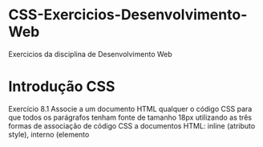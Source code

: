 # CSS-Exercicios-Desenvolvimento-Web
Exercicios da disciplina de Desenvolvimento Web

# Introdução CSS
Exercício 8.1 Associe a um documento HTML qualquer o código CSS para que todos os parágrafos tenham fonte de tamanho 18px utilizando as três formas de associação de código CSS a documentos HTML: inline (atributo style), interno (elemento <style>) e externo (arquivo CSS).

Exercício 8.2 Crie um seletor CSS para o elemento HTML <h1> utilizando o seletor de tipo de elemento

Exercício 8.3 Crie um seletor CSS para o elemento HTML com o ID titulo utilizando o seletor por ID.

Exercício 8.4 Crie um seletor CSS para todos os elementos HTML da classe destaque utilizando o seletor por classe.

Exercício 8.5 Crie um seletor CSS para os elementos HTML do tipo <p> dentro de um elemento da classe container utilizando o seletor de descendência.

# Cores, Planos de Fundo, Bordas e Imagens
Exercício 9.1 Crie uma classe CSS que defina a cor vermelha (red) para o fundo de um elemento usando a propriedade background-color.

Exercício 9.2 Crie um seletor CSS que defina nominalmente a cor azul (blue) para o texto de todos
os elementos <a> que estejam dentro de um parágrafo.

Exercício 9.3 Crie uma classe CSS que defina uma cor RGB para o fundo de um elemento. A cor
deve ser um tom de verde com os valores RGB de 50, 205 e 50.

Exercício 9.4 Crie um seletor CSS que defina uma cor RGBA para o texto de um elemento <ul>. A
cor deve ser um tom de cinza com os valores RGB de 128, 128, 128 e uma transparência de 50%.

Exercício 9.7 Crie uma classe CSS que defina uma cor nomeada (green) para o texto de um
elemento usando a propriedade color.

# Fontes, Textos, Links e Listas
Exercício 10.1 Crie um seletor CSS para modificar a cor do texto de todos os parágrafos de uma
página HTML. Escolha a cor desejada em formato hexadecimal.

Exercício 10.2 Considere um texto de um site que utiliza a fonte “Arial”, mas você deseja aplicar
a fonte “Roboto” como uma alternativa. Crie um seletor CSS que defina “Roboto” como a fonte
principal e “Arial” como a segunda opção caso “Roboto” não esteja disponível.

Exercício 10.3 Imagine que você queira alterar o tamanho da fonte de todos os títulos de nível 3 de
uma página HTML para 2rem. Escreva um seletor CSS para realizar essa tarefa.

Exercício 10.4 Suponha que em um site você queira enfatizar determinadas palavras ou frases
aplicando um estilo de fonte em negrito. Crie um seletor CSS que aplique o estilo desejado a um
elemento <span> da classe destaque.

Exercício 10.5 Em um site, você deseja aplicar um estilo de fonte em itálico para citações textuais
contidas em elementos <blockquote>. Crie um seletor CSS que atinja esse objetivo

# Pseudo-Seletores CSS
Exercício 11.1 Utilize o pseudoseletor ::before para adicionar um asterisco (*) antes dos títulos
de nível 1.

Exercício 11.3 Utilize o pseudoseletor ::first-letter para aumentar a fonte da primeira letra
dos parágrafos.

Exercício 11.4 Aplique o pseudoseletor ::first-line para alterar a cor da primeira linha de todos
os parágrafos.

Exercício 11.5 Use o pseudoseletor ::marker para alterar a cor dos marcadores dos itens de lista
para verde. 

Exercício 11.7 Utilize o pseudoseletor :first-of-type para alterar a cor do texto do primeiro
elemento de título h2 em uma página.

# Exibicao e Posicionamento de Elementos
Exercício 12.1 Crie um seletor CSS que aplique a propriedade display com valor inline nos
elementos <h1> para exibi-los na mesma linha. 

Exercício 12.2 Crie um seletor CSS que utilize a propriedade display com valor block nos elementos <span> para exibi-los como blocos independentes. 

Exercício 12.4 Crie um seletor CSS que utilize a propriedade display com valor none nos elementos
com a classe "ocultar"para remover <div> da exibição.

Exercício 12.5 Crie um seletor CSS que aplique a propriedade visibility com valor hidden nos
elementos com a classe "invisível"para esconder <p>. 

Exercício 12.6 Crie um seletor CSS que utilize a propriedade visibility com valor visible nos
elementos com a classe "visível"para garantir a exibição de <p>.

# Leiautes de Página com Flexbox

Exercício 13.1 Crie um contêiner flexbox simples usando a propriedade display.

Exercício 13.2 Adicione três itens flexbox dentro de um contêiner flexbox e defina a propriedade
flex-grow para 1 em cada item, garantindo que todos os itens ocupem igualmente o espaço
disponível. 

Exercício 13.3 Dentro de um contêiner flexbox, coloque cinco itens flexbox. Faça com que o terceiro
item cresça duas vezes mais que os outros itens, usando a propriedade flex-grow

Exercício 13.4 Utilize a propriedade justify-content em um contêiner flexbox para alinhar seus
itens flexbox à direita. 

Exercício 13.6 Crie um contêiner flexbox com três itens flexbox e organize-os em colunas, usando
a propriedade flex-direction.
